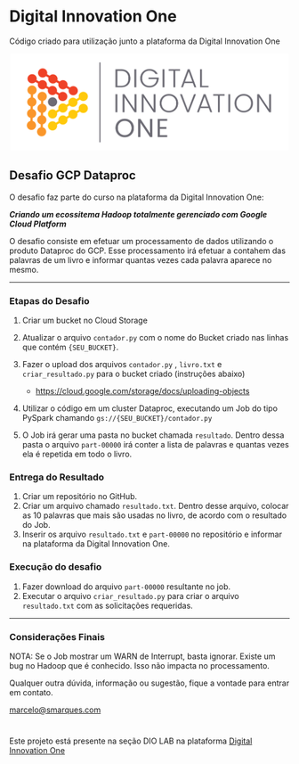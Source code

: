 # Digital Innovation One

Código criado para utilização junto a plataforma da Digital Innovation One

<p align="center"><img src="./DIO.png" width="500"></p>

## Desafio GCP Dataproc

O desafio faz parte do curso na plataforma da Digital Innovation One:

__*Criando um ecossitema Hadoop totalmente gerenciado com Google Cloud Platform*__

O desafio consiste em efetuar um processamento de dados utilizando o produto Dataproc do GCP. Esse processamento irá efetuar a contahem das palavras de um livro e informar quantas vezes cada palavra aparece no mesmo.

---

### Etapas do Desafio

1. Criar um bucket no Cloud Storage
2. Atualizar o arquivo ```contador.py``` com o nome do Bucket criado nas linhas que contém ```{SEU_BUCKET}```.
3. Fazer o upload dos arquivos ```contador.py``` , ```livro.txt``` e ```criar_resultado.py``` para o bucket criado (instruções abaixo)
    - https://cloud.google.com/storage/docs/uploading-objects

4. Utilizar o código em um cluster Dataproc, executando um Job do tipo PySpark chamando ```gs://{SEU_BUCKET}/contador.py```
5. O Job irá gerar uma pasta no bucket chamada ```resultado```. Dentro dessa pasta o arquivo ```part-00000``` irá conter a lista de palavras e quantas vezes ela é repetida em todo o livro.

### Entrega do Resultado

1. Criar um repositório no GitHub.
2. Criar um arquivo chamado ```resultado.txt```. Dentro desse arquivo, colocar as 10 palavras que mais são usadas no livro, de acordo com o resultado do Job.
3. Inserir os arquivo ```resultado.txt``` e ```part-00000``` no repositório e informar na plataforma da Digital Innovation One.

### Execução do desafio

1. Fazer download do arquivo ```part-00000``` resultante no job.
2. Executar o arquivo ```criar_resultado.py``` para criar o arquivo ```resultado.txt``` com as solicitações requeridas.

---

### Considerações Finais

NOTA: Se o Job mostrar um WARN de Interrupt, basta ignorar. Existe um bug no Hadoop que é conhecido. Isso não impacta no processamento.

Qualquer outra dúvida, informação ou sugestão, fique a vontade para entrar em contato.

marcelo@smarques.com

#
Este projeto está presente na seção DIO LAB na plataforma [Digital Innovation One](https://digitalinnovation.one/)
